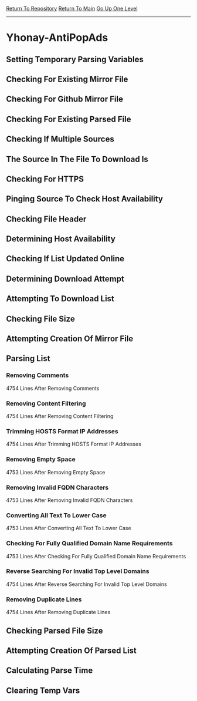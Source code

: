 [Return To Repository](https://github.com/deathbybandaid/piholeparser/)
[Return To Main](https://github.com/deathbybandaid/piholeparser/blob/master/RecentRunLogs/Mainlog.md)
[Go Up One Level](https://github.com/deathbybandaid/piholeparser/blob/master/RecentRunLogs/TopLevelScripts/30-Processing-Blacklists.md)
____________________________________
# Yhonay-AntiPopAds
## Setting Temporary Parsing Variables
## Checking For Existing Mirror File
## Checking For Github Mirror File
## Checking For Existing Parsed File
## Checking If Multiple Sources
## The Source In The File To Download Is
## Checking For HTTPS
## Pinging Source To Check Host Availability
## Checking File Header
## Determining Host Availability
## Checking If List Updated Online
## Determining Download Attempt
## Attempting To Download List
## Checking File Size
## Attempting Creation Of Mirror File
## Parsing List
### Removing Comments
4754 Lines After Removing Comments
### Removing Content Filtering
4754 Lines After Removing Content Filtering
### Trimming HOSTS Format IP Addresses
4754 Lines After Trimming HOSTS Format IP Addresses
### Removing Empty Space
4753 Lines After Removing Empty Space
### Removing Invalid FQDN Characters
4753 Lines After Removing Invalid FQDN Characters
### Converting All Text To Lower Case
4753 Lines After Converting All Text To Lower Case
### Checking For Fully Qualified Domain Name Requirements
4753 Lines After Checking For Fully Qualified Domain Name Requirements
### Reverse Searching For Invalid Top Level Domains
4754 Lines After Reverse Searching For Invalid Top Level Domains
### Removing Duplicate Lines
4754 Lines After Removing Duplicate Lines
## Checking Parsed File Size
## Attempting Creation Of Parsed List
## Calculating Parse Time
## Clearing Temp Vars
